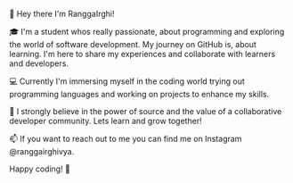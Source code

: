 👋 Hey there I'm RanggaIrghi!

🎓 I'm a student whos really passionate, about programming and exploring the world of software development. My journey on GitHub is, about learning. I'm here to share my experiences and collaborate with learners and developers.

💻 Currently I'm immersing myself in the coding world trying out programming languages and working on projects to enhance my skills.

🌱 I strongly believe in the power of source and the value of a collaborative developer community. Lets learn and grow together!

📫 If you want to reach out to me you can find me on Instagram @ranggairghivya.

Happy coding! 🚀
